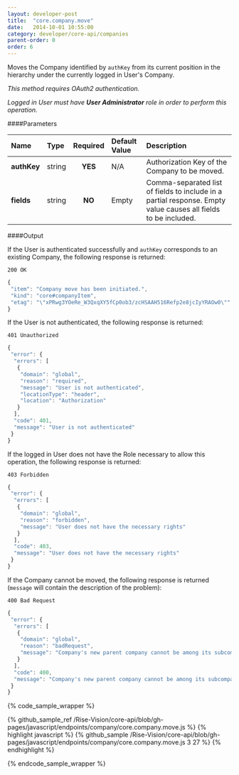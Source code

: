 ```yaml
---
layout: developer-post
title:  "core.company.move"
date:   2014-10-01 10:55:00
category: developer/core-api/companies
parent-order: 0
order: 6
---
```

Moves the Company identified by `authKey` from its current position in the hierarchy under the currently logged in User's Company.

*This method requires OAuth2 authentication.*

*Logged in User must have __User Administrator__ role in order to perform this operation.*

####Parameters

| Name    | Type   | Required | Default Value | Description |
|:--------|:-------|:--------:|:--------------|:------------|
| **authKey**  | string |  **YES**  | N/A | Authorization Key of the Company to be moved. |
| **fields**  | string |  **NO**  | Empty | Comma-separated list of fields to include in a partial response. Empty value causes all fields to be included. |


####Output

If the User is authenticated successfully and `authKey` corresponds to an existing Company, the following response is returned:

```200 OK```

```javascript
{
 "item": "Company move has been initiated.",
 "kind": "core#companyItem",
 "etag": "\"xPRwg3YOeRe_W3QxqXY5fCp0ob3/zcHSAAH516Refp2e8jcIyYRAOw0\""
}
```

If the User is not authenticated, the following response is returned:

```401 Unauthorized```

```javascript
{
 "error": {
  "errors": [
   {
    "domain": "global",
    "reason": "required",
    "message": "User is not authenticated",
    "locationType": "header",
    "location": "Authorization"
   }
  ],
  "code": 401,
  "message": "User is not authenticated"
 }
}
```

If the logged in User does not have the Role necessary to allow this operation, the following response is returned:

```403 Forbidden```

```javascript
{
 "error": {
  "errors": [
   {
    "domain": "global",
    "reason": "forbidden",
    "message": "User does not have the necessary rights"
   }
  ],
  "code": 403,
  "message": "User does not have the necessary rights"
 }
}
```

If the Company cannot be moved, the following response is returned (`message` will contain the description of the problem):

```400 Bad Request```

```javascript
{
 "error": {
  "errors": [
   {
    "domain": "global",
    "reason": "badRequest",
    "message": "Company's new parent company cannot be among its subcompanies."
   }
  ],
  "code": 400,
  "message": "Company's new parent company cannot be among its subcompanies."
 }
}
```

{% code_sample_wrapper %}

{% github_sample_ref /Rise-Vision/core-api/blob/gh-pages/javascript/endpoints/company/core.company.move.js %}
{% highlight javascript %}
{% github_sample /Rise-Vision/core-api/blob/gh-pages/javascript/endpoints/company/core.company.move.js 3 27 %}
{% endhighlight %}

{% endcode_sample_wrapper  %}
